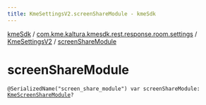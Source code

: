 ```yaml
---
title: KmeSettingsV2.screenShareModule - kmeSdk
---
```


[kmeSdk](../../index.html) / [com.kme.kaltura.kmesdk.rest.response.room.settings](../index.html) / [KmeSettingsV2](index.html) / [screenShareModule](./screen-share-module.html)

# screenShareModule

`@SerializedName("screen_share_module") var screenShareModule: `[`KmeScreenShareModule`](../-kme-screen-share-module/index.html)`?`